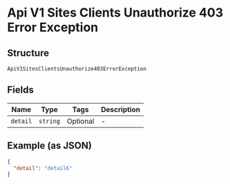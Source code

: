 
# Api V1 Sites Clients Unauthorize 403 Error Exception

## Structure

`ApiV1SitesClientsUnauthorize403ErrorException`

## Fields

| Name | Type | Tags | Description |
|  --- | --- | --- | --- |
| `detail` | `string` | Optional | - |

## Example (as JSON)

```json
{
  "detail": "detail6"
}
```

